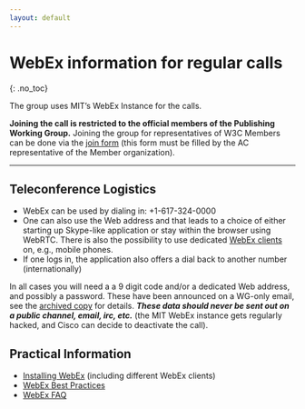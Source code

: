 ```yaml
---
layout: default
---
```


# WebEx information for regular calls
{: .no_toc}

The group uses MIT’s WebEx Instance for the calls.

**Joining the call is restricted to the official members of the Publishing Working Group.** Joining the group for representatives of W3C Members can be done via the [join form](https://www.w3.org/2004/01/pp-impl/107714/join) (this form must be filled by the AC representative of the Member organization).

---

## Teleconference Logistics

* WebEx can be used by dialing in: +1-617-324-0000
* One can also use the Web address and that leads to a choice of either starting up Skype-like application or stay within the browser using WebRTC. There is also the possibility to use dedicated [WebEx clients](https://www.w3.org/2006/tools/wiki/InstallingWebEx) on, e.g., mobile phones.
* If one logs in, the application also offers a dial back to another number (internationally)

In all cases you will need a a 9 digit code and/or a dedicated Web address, and possibly a password. These have been announced on a WG-only email, see the [archived copy](https://lists.w3.org/Archives/Member/member-json-ld-wg/2018Jun/0000.html) for details. ***These data should never be sent out on a public channel, email, irc, etc.*** (the MIT WebEx instance gets regularly hacked, and Cisco can decide to deactivate the call).




## Practical Information

* [Installing WebEx](https://www.w3.org/2006/tools/wiki/InstallingWebEx) (including different WebEx clients)
* [WebEx Best Practices](https://www.w3.org/2006/tools/wiki/WebExBestPractices)
* [WebEx FAQ](https://www.w3.org/2006/tools/wiki/WebExFAQ)
